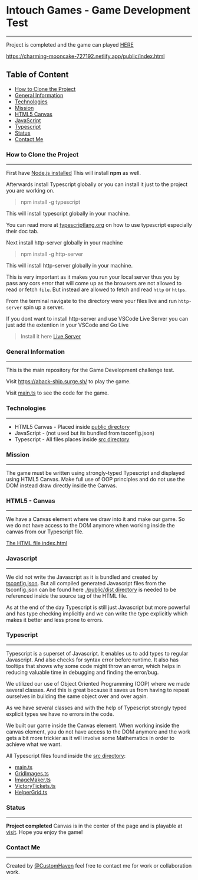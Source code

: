 # Intouch Games - Game Development Test

--------------

Project is completed and the game can played [HERE](https://charming-mooncake-727192.netlify.app/public/index.html)

https://charming-mooncake-727192.netlify.app/public/index.html

## Table of Content

- [How to Clone the Project](https://github.com/CustomHaven/Game-Developer-Test-Intouch-Games#How-to-clone-the-project)
- [General Information](https://github.com/CustomHaven/Game-Developer-Test-Intouch-Games#general-information)
- [Technologies](https://github.com/CustomHaven/Game-Developer-Test-Intouch-Games#technologies)
- [Mission](https://github.com/CustomHaven/Game-Developer-Test-Intouch-Games#Mission)
- [HTML5 Canvas](https://github.com/CustomHaven/Game-Developer-Test-Intouch-Games#HTML5-canvas)
- [JavaScript](https://github.com/CustomHaven/Game-Developer-Test-Intouch-Games#Javascript)
- [Typescript](https://github.com/CustomHaven/Game-Developer-Test-Intouch-Games#Typescript)
- [Status](https://github.com/CustomHaven/Game-Developer-Test-Intouch-Games#Status)
- [Contact Me](https://github.com/CustomHaven/Game-Developer-Test-Intouch-Games#Contact-me)

### How to Clone the Project
---
First have [Node.js installed](https://nodejs.org/en/download/)
This will install **npm** as well.

Afterwards install Typescript globally or you can install it just to the project you are working on.

> npm install -g typescript

This will install typescript globally in your machine.

You can read more at [typescriptlang.org](https://www.typescriptlang.org/) on how to use typescript especially their doc tab.

Next install http-server globally in your machine

> npm install -g http-server

This will install http-server globally in your machine.

This is very important as it makes you run your local server thus you by pass any cors error that will come up as the browsers are not allowed to read or fetch ``file``. But instead are allowed to fetch and read ``http`` or ``https``.


From the terminal navigate to the directory were your files live and run ``http-server`` spin up a server.


If you dont want to install http-server and use VSCode Live Server you can just add the extention in your VSCode and Go Live

> Install it here [Live Server](https://marketplace.visualstudio.com/items?itemName=ritwickdey.LiveServer)

### General Information
---
This is the main repository for the Game Development challenge test.

Visit https://aback-ship.surge.sh/ to play the game.

Visit [main.ts](https://github.com/CustomHaven/Game-Developer-Test-Intouch-Games/blob/master/src/main.ts) to see the code for the game.


### Technologies
---
- HTML5 Canvas - Placed inside [public directory](https://github.com/CustomHaven/Game-Developer-Test-Intouch-Games/tree/master/public)
- JavaScript - (not used but its bundled from tsconfig.json)
- Typescript - All files places inside [src directory](https://github.com/CustomHaven/Game-Developer-Test-Intouch-Games/tree/master/src)


### Mission
---
The game must be written using strongly-typed Typescript and displayed using HTML5 Canvas. Make full use of OOP principles and do not use the DOM instead draw directly inside the Canvas.

### HTML5 - Canvas
---
We have a Canvas element where we draw into it and make our game. So we do not have access to the DOM anymore when working inside the canvas from our Typescript file.


[The HTML file index.html](https://github.com/CustomHaven/Game-Developer-Test-Intouch-Games/blob/master/public/index.html)

### Javascript
---
We did not write the Javascript as it is bundled and created by [tsconfig.json](https://github.com/CustomHaven/Game-Developer-Test-Intouch-Games/blob/master/tsconfig.json).
But all compiled generated Javascript files from the tsconfig.json can be found here [./public/dist directory](https://github.com/CustomHaven/Game-Developer-Test-Intouch-Games/tree/master/public/dist) is needed to be referenced inside the source tag of the HTML file.

As at the end of the day Typescript is still just Javascript but more powerful and has type checking implicitly and we can write the type explicitly which makes it better and less prone to errors. 


### Typescript
---

Typescript is a superset of Javascript. It enables us to add types to regular Javascript. And also checks for syntax error before runtime. It also has tooltips that shows why some code might throw an error, which helps in reducing valuable time in debugging and finding the error/bug.

We utilized our use of Object Oriented Programming (OOP) where we made several classes. And this is great because it saves us from having to repeat ourselves in building the same object over and over again.

As we have several classes and with the help of Typescript strongly typed explicit types we have no errors in the code.

We built our game inside the Canvas element. When working inside the canvas element, you do not have access to the DOM anymore and the work gets a bit more trickier as it will involve some Mathematics in order to achieve what we want.

All Typescript files found inside the [src directory](https://github.com/CustomHaven/Game-Developer-Test-Intouch-Games/tree/master/src):

- [main.ts](https://github.com/CustomHaven/Game-Developer-Test-Intouch-Games/blob/master/src/main.ts)
- [GridImages.ts](https://github.com/CustomHaven/Game-Developer-Test-Intouch-Games/blob/master/src/GridImages.ts)
- [ImageMaker.ts](https://github.com/CustomHaven/Game-Developer-Test-Intouch-Games/blob/master/src/ImageMaker.ts)
- [VictoryTickets.ts](https://github.com/CustomHaven/Game-Developer-Test-Intouch-Games/blob/master/src/VictoryTickets.ts)
- [HelperGrid.ts](https://github.com/CustomHaven/Game-Developer-Test-Intouch-Games/blob/master/src/HelperGrid.ts)


### Status
---

**Project completed** Canvas is in the center of the page and is playable at [visit](https://charming-mooncake-727192.netlify.app/public/index.html). Hope you enjoy the game!


### Contact Me
---
Created by [@CustomHaven](https://github.com/CustomHaven) feel free to contact me for work or collaboration work.